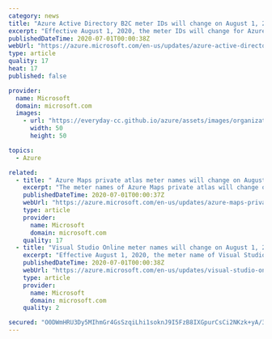 ```yaml
---
category: news
title: "Azure Active Directory B2C meter IDs will change on August 1, 2020"
excerpt: "Effective August 1, 2020, the meter IDs will change for Azure Active Directory B2C monthly active users."
publishedDateTime: 2020-07-01T00:00:38Z
webUrl: "https://azure.microsoft.com/en-us/updates/azure-active-directory-b2c-change-in-resource-guids/"
type: article
quality: 17
heat: 17
published: false

provider:
  name: Microsoft
  domain: microsoft.com
  images:
    - url: "https://everyday-cc.github.io/azure/assets/images/organizations/microsoft.com-50x50.jpg"
      width: 50
      height: 50

topics:
  - Azure

related:
  - title: " Azure Maps private atlas meter names will change on August 1, 2020"
    excerpt: "The meter names of Azure Maps private atlas will change on August 1, 2020."
    publishedDateTime: 2020-07-01T00:00:37Z
    webUrl: "https://azure.microsoft.com/en-us/updates/azure-maps-private-atlas-name-change/"
    type: article
    provider:
      name: Microsoft
      domain: microsoft.com
    quality: 17
  - title: "Visual Studio Online meter names will change on August 1, 2020"
    excerpt: "Effective August 1, 2020, the meter name of Visual Studio Online will change."
    publishedDateTime: 2020-07-01T00:00:38Z
    webUrl: "https://azure.microsoft.com/en-us/updates/visual-studio-online-meter-name-change/"
    type: article
    provider:
      name: Microsoft
      domain: microsoft.com
    quality: 2

secured: "O0DWmHRU3Dy5MIhmGr4GsSzqiLhi1soknJ9I5FzB8IXGpurCsCi2NKzk+yA/319TPzMHCD2aXajnyTITt0eos1QAl3F8Fw34IMDoSB3pF9fd9kU2KEmocDVjhTZuLuGR0nmRxTYbq5iN0VFJK6RS1i60AUG4+lUBpvpT3OYDkLbuV/L/8JxYPr3BBQzieDznK8z/5zHHrApefT4LjIKvvvoRffGwZ8l47wopXUuJlae6f4PDEoU7AMUW15HYQePqYSLZeikE7ccFcjOL4BVrJjA72iEWB5pn6mg+iS2dufrI1dPRyfy1UJ6nJWurERupRamwUzZEy5YaQaeucm3qIA==;R3PeEhuc3zPvi8xWjIgLkA=="
---
```



